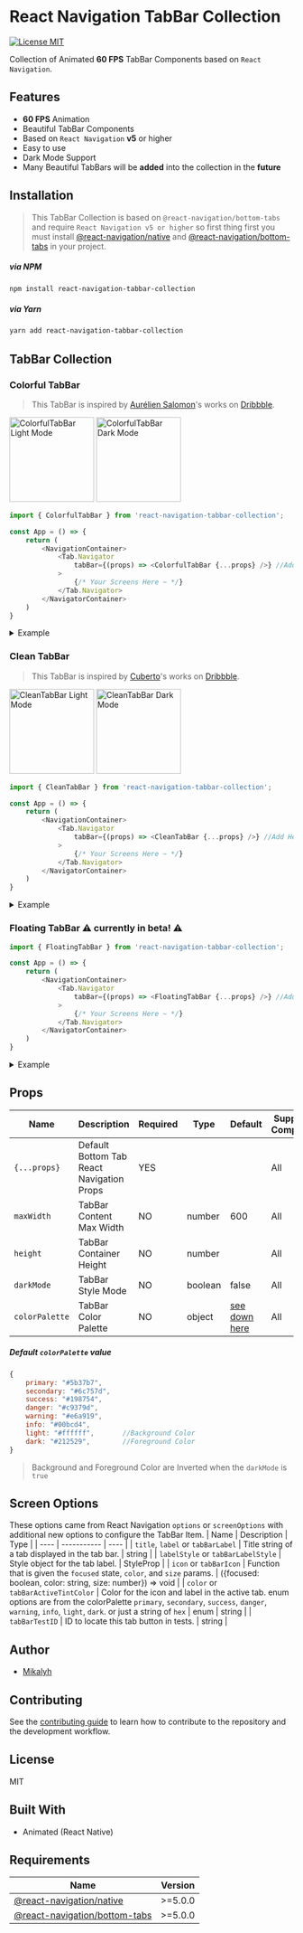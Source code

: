# React Navigation TabBar Collection

[![License MIT](https://camo.githubusercontent.com/ceac32a7f01f2671581ada837403b74524de9120dca1ef517bd803b6beb717f6/68747470733a2f2f696d672e736869656c64732e696f2f6e706d2f6c2f40676f72686f6d2f616e696d617465642d7461626261723f7374796c653d666c61742d737175617265)]()

Collection of Animated **60 FPS** TabBar Components based on `React Navigation`.

## Features

- **60 FPS** Animation
- Beautiful TabBar Components
- Based on `React Navigation` **v5** or higher
- Easy to use
- Dark Mode Support
- Many Beautiful TabBars will be **added** into the collection in the **future**

## Installation

> This TabBar Collection is based on `@react-navigation/bottom-tabs` and require `React Navigation v5 or higher` so first thing first you must install [@react-navigation/native](https://reactnavigation.org/docs/getting-started/) and [@react-navigation/bottom-tabs](https://reactnavigation.org/docs/tab-based-navigation/) in your project.

##### via NPM

```sh
npm install react-navigation-tabbar-collection
```

##### via Yarn

```sh
yarn add react-navigation-tabbar-collection
```

## TabBar Collection

### Colorful TabBar

> This TabBar is inspired by [Aurélien Salomon](https://dribbble.com/aureliensalomon)'s works on [Dribbble](https://dribbble.com/shots/5925052-Google-Bottom-Bar-Navigation-Pattern-Mobile-UX-Design).

<img alt="ColorfulTabBar Light Mode" height="150" src="https://raw.githubusercontent.com/mikalyh/react-navigation-tabbar-collection/master/preview/colorful_light.gif" />

<img alt="ColorfulTabBar Dark Mode" height="150" src="https://raw.githubusercontent.com/mikalyh/react-navigation-tabbar-collection/master/preview/colorful_dark.gif" />

```js
import { ColorfulTabBar } from 'react-navigation-tabbar-collection';

const App = () => {
    return (
        <NavigationContainer>
            <Tab.Navigator
                tabBar={(props) => <ColorfulTabBar {...props} />} //Add Here
            >
                {/* Your Screens Here ~ */}
            </Tab.Navigator>
        </NavigatorContainer>
    )
}
```

<details>
<summary>Example</summary>

```js
import React from 'react';
import { NavigationContainer } from '@react-navigation/native';
import { createBottomTabNavigator } from '@react-navigation/bottom-tabs';
import { StyleSheet, Text, View } from 'react-native';
import { ColorfulTabBar } from 'react-navigation-tabbar-collection';
import Icon from 'react-native-vector-icons/AntDesign';

const Tab = createBottomTabNavigator();

const DemoScreen = ({ route }) => (
  <View style={styles.screen}>
    <Text>{route.name}</Text>
  </View>
);

const App = () => {
  return (
    <NavigationContainer>
      <Tab.Navigator
        initialRouteName="Home"
        tabBar={(props) => <ColorfulTabBar {...props} />}
      >
        <Tab.Screen
          name="Home"
          component={DemoScreen}
          options={{
            title: 'Home',
            icon: ({ focused, color, size }) => (
              <Icon name="home" size={size} color={color} />
            ),
            color: 'primary',
          }}
        />
        <Tab.Screen
          name="News"
          component={DemoScreen}
          options={{
            title: 'News',
            icon: ({ focused, color, size }) => (
              <Icon name="sharealt" size={size} color={color} />
            ),
            color: 'info',
          }}
        />
        <Tab.Screen
          name="Chat"
          component={DemoScreen}
          options={{
            title: 'Chat',
            icon: ({ focused, color, size }) => (
              <Icon name="API" size={size} color={color} />
            ),
            color: 'warning',
          }}
        />
        <Tab.Screen
          name="Likes"
          component={DemoScreen}
          options={{
            title: 'Likes',
            icon: ({ focused, color, size }) => (
              <Icon name="hearto" size={size} color={color} />
            ),
            color: 'danger',
          }}
        />
        <Tab.Screen
          name="Settings"
          component={DemoScreen}
          options={{
            title: 'Settings',
            icon: ({ focused, color, size }) => (
              <Icon name="setting" size={size} color={color} />
            ),
            color: 'success',
          }}
        />
      </Tab.Navigator>
    </NavigationContainer>
  );
};

export default App;

const styles = StyleSheet.create({
  screen: {
    width: '100%',
    height: '100%',
    flex: 6,
    justifyContent: 'center',
    alignItems: 'center',
  },
});
```

</details>

### Clean TabBar

> This TabBar is inspired by [Cuberto](https://dribbble.com/cuberto)'s works on [Dribbble](https://dribbble.com/shots/5605168-Toolbar-icons-animation).

<img alt="CleanTabBar Light Mode" height="150" src="https://raw.githubusercontent.com/mikalyh/react-navigation-tabbar-collection/master/preview/clean_light.gif" />

<img alt="CleanTabBar Dark Mode" height="150" src="https://raw.githubusercontent.com/mikalyh/react-navigation-tabbar-collection/master/preview/clean_dark.gif" />

```js
import { CleanTabBar } from 'react-navigation-tabbar-collection';

const App = () => {
    return (
        <NavigationContainer>
            <Tab.Navigator
                tabBar={(props) => <CleanTabBar {...props} />} //Add Here
            >
                {/* Your Screens Here ~ */}
            </Tab.Navigator>
        </NavigatorContainer>
    )
}
```

<details>
<summary>Example</summary>

```js
import React from 'react';
import { NavigationContainer } from '@react-navigation/native';
import { createBottomTabNavigator } from '@react-navigation/bottom-tabs';
import { StyleSheet, Text, View } from 'react-native';
import { CleanTabBar } from 'react-navigation-tabbar-collection';
import Icon from 'react-native-vector-icons/AntDesign';

const Tab = createBottomTabNavigator();

const DemoScreen = ({ route }) => (
  <View style={styles.screen}>
    <Text>{route.name}</Text>
  </View>
);

const App = () => {
  return (
    <NavigationContainer>
      <Tab.Navigator
        initialRouteName="Home"
        tabBar={(props) => <CleanTabBar {...props} />}
      >
        <Tab.Screen
          name="Home"
          component={DemoScreen}
          options={{
            title: 'Home',
            icon: ({ focused, color, size }) => (
              <Icon name="home" size={size} color={color} />
            ),
            color: 'primary',
          }}
        />
        <Tab.Screen
          name="News"
          component={DemoScreen}
          options={{
            title: 'News',
            icon: ({ focused, color, size }) => (
              <Icon name="sharealt" size={size} color={color} />
            ),
            color: 'info',
          }}
        />
        <Tab.Screen
          name="Chat"
          component={DemoScreen}
          options={{
            title: 'Chat',
            icon: ({ focused, color, size }) => (
              <Icon name="API" size={size} color={color} />
            ),
            color: 'warning',
          }}
        />
        <Tab.Screen
          name="Likes"
          component={DemoScreen}
          options={{
            title: 'Likes',
            icon: ({ focused, color, size }) => (
              <Icon name="hearto" size={size} color={color} />
            ),
            color: 'danger',
          }}
        />
        <Tab.Screen
          name="Settings"
          component={DemoScreen}
          options={{
            title: 'Settings',
            icon: ({ focused, color, size }) => (
              <Icon name="setting" size={size} color={color} />
            ),
            color: 'success',
          }}
        />
      </Tab.Navigator>
    </NavigationContainer>
  );
};

export default App;

const styles = StyleSheet.create({
  screen: {
    width: '100%',
    height: '100%',
    flex: 6,
    justifyContent: 'center',
    alignItems: 'center',
  },
});
```

</details>

### Floating TabBar :warning: currently in beta! :warning:

```js
import { FloatingTabBar } from 'react-navigation-tabbar-collection';

const App = () => {
    return (
        <NavigationContainer>
            <Tab.Navigator
                tabBar={(props) => <FloatingTabBar {...props} />} //Add Here
            >
                {/* Your Screens Here ~ */}
            </Tab.Navigator>
        </NavigatorContainer>
    )
}
```

<details>
<summary>Example</summary>

```js
import React from 'react';
import { NavigationContainer } from '@react-navigation/native';
import { createBottomTabNavigator } from '@react-navigation/bottom-tabs';
import { StyleSheet, Text, View } from 'react-native';
import Icon from 'react-native-vector-icons/AntDesign';
import { FloatingTabBar } from 'react-navigation-tabbar-collection';

const Tab = createBottomTabNavigator();

const DemoScreen = ({ route }) => (
  <View style={styles.screen}>
    <Text>{route.name}</Text>
  </View>
);

const App = () => {
  return (
    <NavigationContainer>
      <Tab.Navigator
        initialRouteName="Home"
        screenOptions={{ headerShown: false }}
        tabBar={(props) => (
          <TabBar
            {...props}
            openIcon={({ color, size }) => (
              <Icon name="appstore-o" size={size} color={color} />
            )}
            closeIcon={({ color, size }) => (
              <Icon name="close" size={size} color={color} />
            )}
          />
        )}
      >
        <Tab.Screen
          name="Home"
          component={DemoScreen}
          options={{
            title: 'Home',
            icon: ({ focused, color, size }) => (
              <Icon name="home" size={size} color={color} />
            ),
            color: 'primary',
          }}
        />
        <Tab.Screen
          name="News"
          component={DemoScreen}
          options={{
            title: 'News',
            icon: ({ focused, color, size }) => (
              <Icon name="sharealt" size={size} color={color} />
            ),
            color: 'info',
          }}
        />
        <Tab.Screen
          name="Chat"
          component={DemoScreen}
          options={{
            title: 'Chat',
            icon: ({ focused, color, size }) => (
              <Icon name="API" size={size} color={color} />
            ),
            color: 'warning',
          }}
        />
        <Tab.Screen
          name="Likes"
          component={DemoScreen}
          options={{
            title: 'Likes',
            icon: ({ focused, color, size }) => (
              <Icon name="hearto" size={size} color={color} />
            ),
            color: 'danger',
          }}
        />
        <Tab.Screen
          name="Settings"
          component={DemoScreen}
          options={{
            title: 'Settings',
            icon: ({ focused, color, size }) => (
              <Icon name="setting" size={size} color={color} />
            ),
            color: 'success',
          }}
        />
      </Tab.Navigator>
    </NavigationContainer>
  );
};

export default App;

const styles = StyleSheet.create({
  screen: {
    width: '100%',
    height: '100%',
    flex: 6,
    justifyContent: 'center',
    alignItems: 'center',
  },
});
```

</details>

## Props

| Name           | Description                               | Required | Type    | Default                                                                                                       | Supported Component |
| -------------- | ----------------------------------------- | -------- | ------- | ------------------------------------------------------------------------------------------------------------- | ------------------- |
| `{...props}`   | Default Bottom Tab React Navigation Props | YES      |         |                                                                                                               | All                 |
| `maxWidth`     | TabBar Content Max Width                  | NO       | number  | 600                                                                                                           | All                 |
| `height`       | TabBar Container Height                   | NO       | number  |                                                                                                               | All                 |
| `darkMode`     | TabBar Style Mode                         | NO       | boolean | false                                                                                                         | All                 |
| `colorPalette` | TabBar Color Palette                      | NO       | object  | [see down here](https://github.com/mikalyh/react-navigation-tabbar-collection/tree/main#default-colorpalette) | All                 |

##### Default `colorPalette` value

```js
{
    primary: "#5b37b7",
    secondary: "#6c757d",
    success: "#198754",
    danger: "#c9379d",
    warning: "#e6a919",
    info: "#00bcd4",
    light: "#ffffff",       //Background Color
    dark: "#212529",        //Foreground Color
}
```

> Background and Foreground Color are Inverted when the `darkMode` is `true`

## Screen Options

These options came from React Navigation `options` or `screenOptions` with additional new options to configure the TabBar Item.
| Name | Description | Type |
| ---- | ----------- | ---- |
| `title`, `label` or `tabBarLabel` | Title string of a tab displayed in the tab bar. | string |
| `labelStyle` or `tabBarLabelStyle` | Style object for the tab label. | StyleProp |
| `icon` or `tabBarIcon` | Function that is given the `focused` state, `color`, and `size` params. | ({focused: boolean, color: string, size: number}) => void |
| `color` or `tabBarActiveTintColor` | Color for the icon and label in the active tab. enum options are from the colorPalette `primary`, `secondary`, `success`, `danger`, `warning`, `info`, `light`, `dark`. or just a string of `hex` | enum \| string |
| `tabBarTestID` | ID to locate this tab button in tests. | string |

## Author

- [Mikalyh](https://github.com/mikalyh/)

## Contributing

See the [contributing guide](CONTRIBUTING.md) to learn how to contribute to the repository and the development workflow.

## License

MIT

## Built With

- Animated (React Native)

## Requirements

| Name                                                                                    | Version |
| --------------------------------------------------------------------------------------- | ------- |
| [@react-navigation/native](https://reactnavigation.org/docs/getting-started/)           | >=5.0.0 |
| [@react-navigation/bottom-tabs](https://reactnavigation.org/docs/tab-based-navigation/) | >=5.0.0 |
